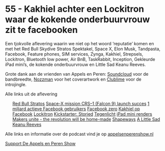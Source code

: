 # 55 - Kakhiel achter een Lockitron waar de kokende onderbuurvrouw zit te facebooken

<p>Een tjokvolle aflevering waarin we niet op het woord ‘reputatie’ komen en met het Red Bull Skydive Stratos Spektakel, Space X, Elon Musk, Tandpasta, Facebook, Feature phones, SIM services, Zynga, Kakhiel, Strepsels, Lockitron, Bluetooth low power, Air BnB, TaskRabbit, Inception, Gekleurde iPad mini’s, de kokende onderbuurvrouw en Little Sad Keanu Reeves.</p>

<p>Grote dank aan de vrienden van Appels en Peren: <a href="http://soundcloud.com/">Soundcloud</a> voor de bandbreedte, <a href="http://www.nozzman.com/">Nozzman</a> voor het coverartwork en <a href="http://twitter.com/#!/clublime">Clublime</a> voor de introjingle.</p>

<p>Alle links uit de aflevering</p>

<ul><a href="http://www.redbullstratos.com/">Red Bull Stratos</a>
<a href="https://new.livestream.com/spacex/CRS1">Space-X mission CRS–1 (Falcon 9) launch succes</a>
<a href="http://www.theverge.com/2012/10/4/3453350/facebook-one-billion-monthly-users-announcement">1 miljard actieve Facebook gebruikers</a>
<a href="http://0.facebook.com/">Facebook zero</a>
<a href="https://www.facebook.com/kakhiel">Kakhiel op Facebook</a>
<a href="https://lockitron.com/preorder">Lockitron</a>
<a href="http://www.kickstarter.com/projects/elijahwoolery/storied-capture-and-share-family-stories">Kickstarter: Storied</a>
<a href="http://tegenlicht.vpro.nl/afleveringen/2012-2013/power-to-the-people.html">Tegenlicht</a>
<a href="http://gizmodo.com/5948913/the-black-ipad-mini-could-look-absolutely-stunning">iPad mini renders</a>
<a href="http://www.bbc.com/news/technology-19347120">Makers unite - the revolution will be home-made</a>
<a href="http://www.shapeways.com/">Shapeways</a>
<a href="http://www.shapeways.com/model/364717">A Little Sad Keanu Reeves</a>
</ul>

<p>Alle links en informatie over de podcast vind je op <a href="http://appelsenperenshow.nl/">appelsenperenshow.nl</a></p><p><a href="https://www.patreon.com/appelsenperenshow" rel="payment">Support De Appels en Peren Show</a></p>